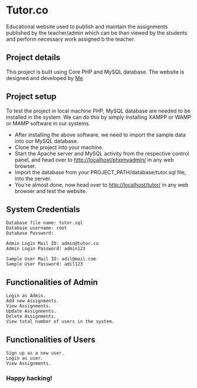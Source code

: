 # Tutor.co

Educational website used to publish and maintain the assignments published by the teacher/admin which can be than viewed by the students and perform necessary work assigned b the teacher.

## Project details

This project is built using Core PHP and MySQL database. The website is designed and developed by [Me](https://gihub.com/mohammed-adil).

## Project setup

To test the project in local machine PHP, MySQL database are needed to be installed in the system.
We can do this by simply installing XAMPP or WAMP or MAMP software in our systems. 

- After installing the above software, we need to import the sample data into our MySQL database.
- Clone the project into your machine.
- Start the Apache server and MySQL activity from the respective control panel, and head over to [http://localhost/phpmyadmin/](http://localhost/phpmyadmin/) in any web browser.
- Import the database from your PROJECT_PATH/database/tutor.sql file, into the server.
- You're almost done, now head over to [http://localhost/tutor/](http://localhost/tutor/) in any web browser and test the website.

## System Credentials
```
Database file name: tutor.sql
Database username: root
Database Password: 
```
```
Admin Login Mail ID: admin@tutor.co
Admin Login Password: admin123
```
```
Sample User Mail ID: adil@mail.com
Sample User Password: adil123
```

## Functionalities of Admin
```
Login as Admin.
Add new Assignments.
View Assignments.
Update Assignments.
Delete Assignments.
View total number of users in the system.
```

## Functionalities of Users
```
Sign up as a new user.
Login as user.
View Assignments.
```

### Happy hacking!